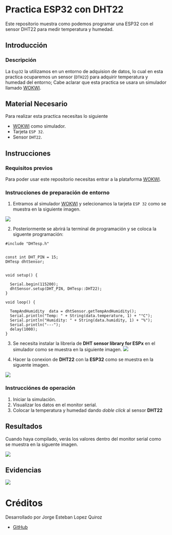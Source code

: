 # Practica ESP32 con DHT22
Este repositorio muestra como podemos programar una ESP32 con el sensor DHT22 para medir temperatura y humedad.

## Introducción

### Descripción

La ```Esp32``` la utilizamos en un entorno de adquision de datos, lo cual en esta practica ocuparemos un sensor (```DTH22```) para adquirir temperatura y humedad del entorno; Cabe aclarar que esta practica se usara un simulador llamado [WOKWI](https://https://wokwi.com/).


## Material Necesario

Para realizar esta practica necesitas lo siguiente

- [WOKWI](https://https://wokwi.com/) como simulador.
- Tarjeta ```ESP 32```.
- Sensor ```DHT22```.



## Instrucciones

### Requisitos previos

Para poder usar este repositorio necesitas entrar a la plataforma [WOKWI](https://https://wokwi.com/).


### Instrucciones de preparación de entorno 

1. Entramos al simulador [WOKWI](https://https://wokwi.com/) y selecionamos la tarjeta ```ESP 32``` como se muestra en la siguiente imagen.

![](https://github.com/jorgelopezquiroz/PracticaESP32-DHT22/blob/main/Captura%20de%20Pantalla%202023-06-09%20a%20la(s)%2020.45.49.png?raw=true)


2. Posteriormente se abrirá la terminal de programación y se coloca la siguente programación:

```
#include "DHTesp.h"


const int DHT_PIN = 15;
DHTesp dhtSensor;


void setup() {

  Serial.begin(115200);
  dhtSensor.setup(DHT_PIN, DHTesp::DHT22);
}

void loop() {

  TempAndHumidity  data = dhtSensor.getTempAndHumidity();
  Serial.println("Temp: " + String(data.temperature, 1) + "°C");
  Serial.println("Humidity: " + String(data.humidity, 1) + "%");
  Serial.println("---");
  delay(1000);
}

```
3. Se necesita instalar la libreria de **DHT sensor library for ESPx** en el simulador como se muestra en la siguiente imagen.
![](https://raw.githubusercontent.com/jorgelopezquiroz/PracticaESP32-DHT22/ca51481f5635f53bad3ed4a820218477dcddbf1b/Captura%20de%20Pantalla%202023-06-09%20a%20la(s)%2020.35.46.png)
 
4. Hacer la conexion de **DHT22** con la **ESP32** como se muestra en la siguente imagen.

![](https://github.com/jorgelopezquiroz/PracticaESP32-DHT22/blob/main/Captura%20de%20Pantalla%202023-06-09%20a%20la(s)%2020.37.37.png?raw=true)

### Instrucciónes de operación

1. Iniciar la simulación.
2. Visualizar los datos en el monitor serial.
3. Colocar la temperatura y humedad dando *doble click* al sensor **DHT22** 

## Resultados

Cuando haya compilado, verás los valores dentro del monitor serial como se muestra en la siguente imagen.

![](https://raw.githubusercontent.com/jorgelopezquiroz/PracticaESP32-DHT22/74dfee88e0221bd9961b6cd222216a97d69b7e05/Captura%20de%20Pantalla%202023-06-09%20a%20la(s)%2020.57.24.png)




## Evidencias
![](https://raw.githubusercontent.com/jorgelopezquiroz/PracticaESP32-DHT22/8e2978a598aae573cc3a88f3d52be1ae1c6acedd/Captura%20de%20Pantalla%202023-06-09%20a%20la(s)%2020.56.41.png)



# Créditos

Desarrollado por Jorge Esteban Lopez Quiroz

- [GitHub](https://github.com/jorgelopezquiroz)